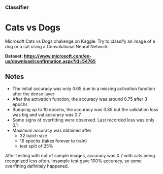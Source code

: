 ### Classifier

# Cats vs Dogs

Microsoft Cats vs Dogs challenge on Kaggle.
Try to classify an image of a dog or a cat 
using a Convolutional Neural Network.

**Dataset: https://www.microsoft.com/en-us/download/confirmation.aspx?id=54765**

## Notes
- The initial accuracy was only 0.65 due to a missing activation function after the dense layer
- After the activation function, the accuracy was around 0.75 after 3 epochs
- Bumping up to 10 epochs, the accuracy was 0.85 but the validation loss was big and val accuracy was 0.7
- Some signs of overfitting were observed. Last recorded loss was only 0.1
- Maximum accuracy was obtained after
  - 32 batch size
  - 16 epochs (takes forever to train)
  - test split of 25%

After testing with out of sample images, accuracy was 0.7 with cats being recognized less often.
Insample test gave 100% accuracy, so some overfitting definitely happened.